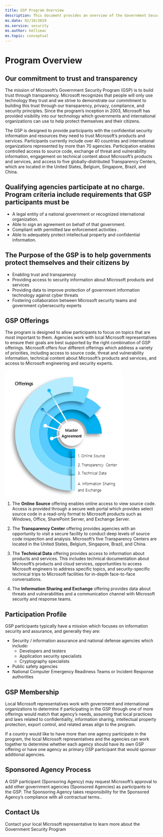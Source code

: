 ```yaml
---
title: GSP Program Overview
description: This document provides an overview of the Government Security Program.
ms.date: 02/19/2019
ms.service: security
ms.author: kellieac
ms.topic: conceptual
---
```


# Program Overview

## Our commitment to trust and transparency

The mission of Microsoft’s Government Security Program (GSP) is to build trust through transparency.  Microsoft recognizes that people will only use technology they trust and we strive to demonstrate our commitment to building this trust through our transparency, privacy, compliance, and security principles.  Since the program’s inception in 2003, Microsoft has provided visibility into our technology which governments and international organizations can use to help protect themselves and their citizens.

The GSP is designed to provide participants with the confidential security information and resources they need to trust Microsoft’s products and services.  Participants currently include over 40 countries and international organizations represented by more than 70 agencies.  Participation enables controlled access to source code, exchange of threat and vulnerability information, engagement on technical content about Microsoft’s products and services, and access to five globally-distributed Transparency Centers, which are located in the United States, Belgium, Singapore, Brazil, and China. 

## Qualifying agencies participate at no charge. Program criteria include requirements that GSP participants must be

 - A legal entity of a national government or recognized international organization.
 - Able to sign an agreement on behalf of that government.
 - Compliant with permitted law enforcement activities .
 - Able to adequately protect intellectual property and confidential information.

## The Purpose of the GSP is to help governments protect themselves and their citizens by

 - Enabling trust and transparency
 - Providing access to security information about Microsoft products and services
 - Providing data to improve protection of government information technology against cyber threats
 - Fostering collaboration between Microsoft security teams and government cybersecurity experts

## GSP Offerings

 The program is designed to allow participants to focus on topics that are most important to them.  Agencies work with local Microsoft representatives to ensure their goals are best supported by the right combination of GSP offerings.  Microsoft offers four different offerings which address a variety of priorities, including access to source code, threat and vulnerability information, technical content about Microsoft’s products and services, and access to Microsoft engineering and security experts.

![offerings](../media/security-gsp/programOverview.png)

 1. The **Online Source** offering enables online access to view source code. Access is provided through a secure web portal which provides select source code in a read-only format to Microsoft products such as Windows, Office, SharePoint Server, and Exchange Server.

 2. The **Transparency Center** offering provides agencies with an opportunity to visit a secure facility to conduct deep levels of source code inspection and analysis.  Microsoft’s five Transparency Centers are located in the United States, Belgium, Singapore, Brazil, and China.

 3. The **Technical Data** offering provides access to information about products and services.  This includes technical documentation about Microsoft’s products and cloud services, opportunities to access Microsoft engineers to address specific topics, and security-specific technical trips to Microsoft facilities for in-depth face-to-face conversations.

 4. The **Information Sharing and Exchange** offering provides data about threats and vulnerabilities and a communication channel with Microsoft security and response teams.

## Participation Profile

GSP participants typically have a mission which focuses on information security and assurance, and generally they are:
 - Security / information assurance and national defense agencies which include:
   - Developers and testers
   - Application security specialists
   - Cryptography specialists
 - Public safety agencies
 - National Computer Emergency Readiness Teams or Incident Response authorities

## GSP Membership

Local Microsoft representatives work with government and international organizations to determine if participating in the GSP through one of more offerings would match that agency’s needs, assuming that local practices and laws related to confidentiality, information sharing, intellectual property protection, export control, and related areas align to the program. 

If a country would like to have more than one agency participate in the program, the local Microsoft representatives and the agencies can work together to determine whether each agency should have its own GSP offering or have one agency as primary GSP participant that would sponsor additional agencies.   

## Sponsored Agency Process

A GSP participant (Sponsoring Agency) may request Microsoft’s approval to add other government agencies (Sponsored Agencies) as participants to the GSP.  The Sponsoring Agency takes responsibility for the Sponsored Agency’s compliance with all contractual terms..

## Contact Us

Contact your local Microsoft representative to learn more about the Government Security Program
